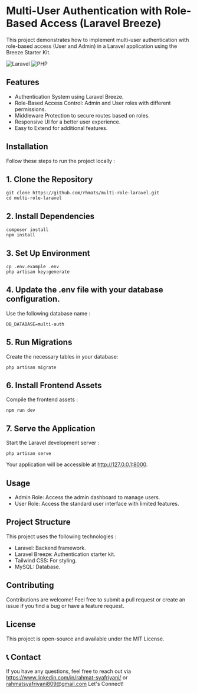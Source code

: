 # Multi-User Authentication with Role-Based Access (Laravel Breeze)
This project demonstrates how to implement multi-user authentication with role-based access (User and Admin) in a Laravel application using the Breeze Starter Kit.

![Laravel](https://img.shields.io/badge/laravel-%23FF2D20.svg?style=for-the-badge&logo=laravel&logoColor=white) ![PHP](https://img.shields.io/badge/php-%23777BB4.svg?style=for-the-badge&logo=php&logoColor=white)

## Features

- Authentication System using Laravel Breeze.
- Role-Based Access Control: Admin and User roles with different permissions.
- Middleware Protection to secure routes based on roles.
- Responsive UI for a better user experience.
- Easy to Extend for additional features.

## Installation
Follow these steps to run the project locally :

## 1. Clone the Repository
```
git clone https://github.com/rhmats/multi-role-laravel.git
cd multi-role-laravel
```
## 2. Install Dependencies
```
composer install
npm install
```
## 3. Set Up Environment
```
cp .env.example .env
php artisan key:generate
```
## 4. Update the .env file with your database configuration.
Use the following database name :
```
DB_DATABASE=multi-auth
```
## 5. Run Migrations
Create the necessary tables in your database:
```
php artisan migrate
```
## 6. Install Frontend Assets
Compile the frontend assets :
```
npm run dev
```
## 7. Serve the Application
Start the Laravel development server :
```
php artisan serve
```
Your application will be accessible at http://127.0.0.1:8000.

## Usage
- Admin Role: Access the admin dashboard to manage users.
- User Role: Access the standard user interface with limited features.

## Project Structure
This project uses the following technologies :
- Laravel: Backend framework.
- Laravel Breeze: Authentication starter kit.
- Tailwind CSS: For styling.
- MySQL: Database.

## Contributing
Contributions are welcome! Feel free to submit a pull request or create an issue if you find a bug or have a feature request.

## License
This project is open-source and available under the MIT License.

## 📞 Contact
If you have any questions, feel free to reach out via https://www.linkedin.com/in/rahmat-syafriyani/ or rahmatsyafriyani809@gmail.com
Let's Connect!
